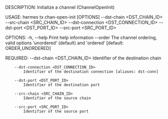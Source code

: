 DESCRIPTION:
Initialize a channel (ChannelOpenInit)

USAGE:
    hermes tx chan-open-init [OPTIONS] --dst-chain <DST_CHAIN_ID> --src-chain <SRC_CHAIN_ID> --dst-connection <DST_CONNECTION_ID> --dst-port <DST_PORT_ID> --src-port <SRC_PORT_ID>

OPTIONS:
    -h, --help             Print help information
        --order <ORDER>    The channel ordering, valid options 'unordered' (default) and 'ordered'
                           [default: ORDER_UNORDERED]

REQUIRED:
        --dst-chain <DST_CHAIN_ID>
            Identifier of the destination chain

        --dst-connection <DST_CONNECTION_ID>
            Identifier of the destination connection [aliases: dst-conn]

        --dst-port <DST_PORT_ID>
            Identifier of the destination port

        --src-chain <SRC_CHAIN_ID>
            Identifier of the source chain

        --src-port <SRC_PORT_ID>
            Identifier of the source port
